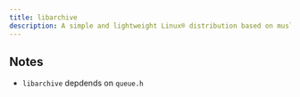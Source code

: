```yaml
---
title: libarchive
description: A simple and lightweight Linux® distribution based on musl libc and toybox
---
```


## Notes
- `libarchive` depdends on `queue.h`
